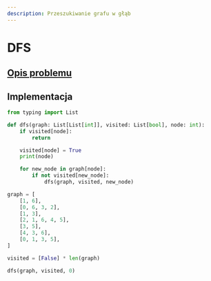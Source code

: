 ```yaml
---
description: Przeszukiwanie grafu w głąb
---
```


# DFS

## [Opis problemu](../../../../algorithms/graphs/dfs.md)

## Implementacja

```python linenums="1"
from typing import List

def dfs(graph: List[List[int]], visited: List[bool], node: int):
    if visited[node]:
        return

    visited[node] = True
    print(node)

    for new_node in graph[node]:
        if not visited[new_node]:
            dfs(graph, visited, new_node)

graph = [
	[1, 6],
	[0, 6, 3, 2],
	[1, 3],
	[2, 1, 6, 4, 5],
	[3, 5],
	[4, 3, 6],
	[0, 1, 3, 5],
]

visited = [False] * len(graph)

dfs(graph, visited, 0)
```
